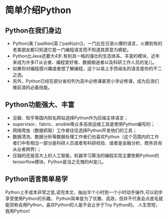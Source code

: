 # 简单介绍Python

## Python在我们身边

- Python\(美 \['paɪθɑn\]英 \['paɪθ\(ə\)n\]\)，一门比在日渐火爆的语言，火爆到有的老美朋友都只知道它是一门编程语言而不知道其原意为蟒蛇。  
- Python比Java还要大4岁,有别具一格的强壮的生态体系、丰富的模块，近年来成为许多IT从业者、编程爱好者、数据痴迷者以及科研工作人员的宠儿。  
- 如果你对编程感兴趣或者想了解编程，这个以易上手而闻名的语言是你的不二之选。
- 另外，Python已经在部分省份列为高中必修课甚至小学必修课，成为后浪们推前浪的必备技能。

## Python功能强大、丰富

- 豆瓣、知乎等国内知名网站选择Python作为后端主体语言；
- supervisor、fabric、ansible等众多高效运维工具是使用Python编写的；
- 网络爬虫（数据抓取）工作者往往选择Python开发他们的工具；
- 数据清洗、数据分析等数据处理工作者们也喜欢Python（这个范围内的工作者们中有相当一部分是科研人员或者有科研经验、或者是金融分析、商务咨询从业者跨界）；
- 压轴的还是高大上的人工智能，机器学习算法的编程实现主要依赖Python的tensorflow模块，Python是当之无愧的AI宠儿。

## Python语言简单易学

Python上手成本非常之低,读完本文，抽出半个小时到一个小时动手操作,可以初步享受使用Python的乐趣。
Python简单是为了优雅、高效，但并不代表会点皮毛就能贸称会用Python，喜欢Python的人是不会止步于Toy Python的。
人生苦短，我用Python!
